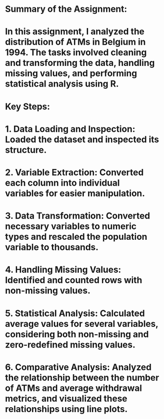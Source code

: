 # Summary of the Assignment:

# In this assignment, I analyzed the distribution of ATMs in Belgium in 1994. The tasks involved cleaning and transforming the data, handling missing values, and performing statistical analysis using R.

# Key Steps:

# 1. Data Loading and Inspection: Loaded the dataset and inspected its structure.
# 2. Variable Extraction: Converted each column into individual variables for easier manipulation.
# 3. Data Transformation: Converted necessary variables to numeric types and rescaled the population variable to thousands.
# 4. Handling Missing Values: Identified and counted rows with non-missing values.
# 5. Statistical Analysis: Calculated average values for several variables, considering both non-missing and zero-redefined missing values.
# 6. Comparative Analysis: Analyzed the relationship between the number of ATMs and average withdrawal metrics, and visualized these relationships using line plots.
